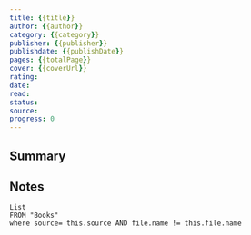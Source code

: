 ```yaml
---
title: {{title}} 
author: {{author}}
category: {{category}}
publisher: {{publisher}}
publishdate: {{publishDate}}
pages: {{totalPage}}
cover: {{coverUrl}}
rating:
date:
read:
status:
source:
progress: 0
---
```

## Summary


## Notes
```dataview
List 
FROM "Books"
where source= this.source AND file.name != this.file.name
```